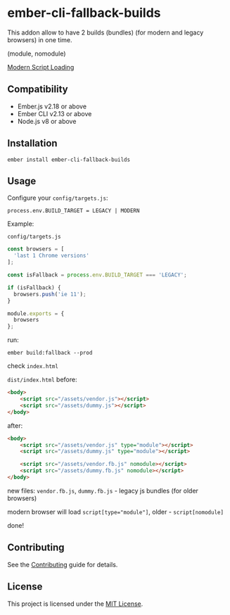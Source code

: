 ember-cli-fallback-builds
==============================================================================

This addon allow to have 2 builds (bundles) (for modern and legacy browsers) in one time.

(module, nomodule)

[Modern Script Loading](https://jasonformat.com/modern-script-loading/)

Compatibility
------------------------------------------------------------------------------

* Ember.js v2.18 or above
* Ember CLI v2.13 or above
* Node.js v8 or above


Installation
------------------------------------------------------------------------------

```
ember install ember-cli-fallback-builds
```


Usage
------------------------------------------------------------------------------


Configure your `config/targets.js`:
```
process.env.BUILD_TARGET = LEGACY | MODERN
```

Example:

`config/targets.js`
```js
const browsers = [
  'last 1 Chrome versions'
];

const isFallback = process.env.BUILD_TARGET === 'LEGACY';

if (isFallback) {
  browsers.push('ie 11');
}

module.exports = {
  browsers
};
```

run:
```
ember build:fallback --prod
```

check `index.html`

`dist/index.html` before:

```html
<body>
    <script src="/assets/vendor.js"></script>
    <script src="/assets/dummy.js"></script>
</body>
```

after:

```html
<body>
    <script src="/assets/vendor.js" type="module"></script>
    <script src="/assets/dummy.js" type="module"></script>

    <script src="/assets/vendor.fb.js" nomodule></script>
    <script src="/assets/dummy.fb.js" nomodule></script>
</body>
```

new files: `vendor.fb.js`, `dummy.fb.js` - legacy js bundles (for older browsers)

modern browser will load `script[type="module"]`, older - `script[nomodule]`

done!


Contributing
------------------------------------------------------------------------------

See the [Contributing](CONTRIBUTING.md) guide for details.


License
------------------------------------------------------------------------------

This project is licensed under the [MIT License](LICENSE.md).
